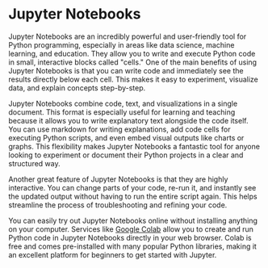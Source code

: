 # Jupyter Notebooks

Jupyter Notebooks are an incredibly powerful and user-friendly tool for Python programming, especially in areas like data science, machine learning, and education. They allow you to write and execute Python code in small, interactive blocks called "cells." One of the main benefits of using Jupyter Notebooks is that you can write code and immediately see the results directly below each cell. This makes it easy to experiment, visualize data, and explain concepts step-by-step.

Jupyter Notebooks combine code, text, and visualizations in a single document. This format is especially useful for learning and teaching because it allows you to write explanatory text alongside the code itself. You can use markdown for writing explanations, add code cells for executing Python scripts, and even embed visual outputs like charts or graphs. This flexibility makes Jupyter Notebooks a fantastic tool for anyone looking to experiment or document their Python projects in a clear and structured way.

Another great feature of Jupyter Notebooks is that they are highly interactive. You can change parts of your code, re-run it, and instantly see the updated output without having to run the entire script again. This helps streamline the process of troubleshooting and refining your code.

You can easily try out Jupyter Notebooks online without installing anything on your computer. Services like [Google Colab](https://colab.research.google.com) allow you to create and run Python code in Jupyter Notebooks directly in your web browser. Colab is free and comes pre-installed with many popular Python libraries, making it an excellent platform for beginners to get started with Jupyter.
